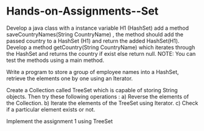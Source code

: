 # Hands-on-Assignments--Set


Develop a java class with a instance variable H1 (HashSet)  add a method saveCountryNames(String CountryName) , the method should add the passed country to a HashSet (H1) and return the added HashSet(H1).
Develop a method getCountry(String CountryName) which iterates through the HashSet and returns the country if exist else return null. 
NOTE: You can test the methods using a main method.


Write a program to store a group of employee names into a HashSet, retrieve the elements one by one using an Iterator.


Create a Collection called TreeSet which is capable of storing String objects. Then try these following operations :
a) Reverse the elements of the Collection.
b) Iterate the elements of the TreeSet using Iterator.
c) Check if a particular element exists or not.

 Implement the assignment 1 using TreeSet
